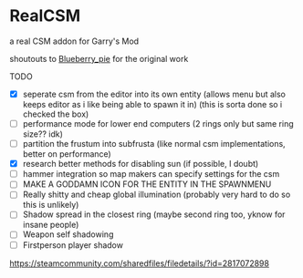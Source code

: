 # RealCSM
 a real CSM addon for Garry's Mod
 
shoutouts to [Blueberry_pie](https://steamcommunity.com/id/Blueberry_pie) for the original work

TODO
* [x] seperate csm from the editor into its own entity (allows menu but also keeps editor as i like being able to spawn it in) (this is sorta done so i checked the box)
* [ ] performance mode for lower end computers (2 rings only but same ring size?? idk)
* [ ] partition the frustum into subfrusta (like normal csm implementations, better on performance)
* [x] research better methods for disabling sun (if possible, I doubt)
* [ ] hammer integration so map makers can specify settings for the csm
* [ ] MAKE A GODDAMN ICON FOR THE ENTITY IN THE SPAWNMENU
* [ ] Really shitty and cheap global illumination (probably very hard to do so this is unlikely)
* [ ] Shadow spread in the closest ring (maybe second ring too, yknow for insane people)
* [ ] Weapon self shadowing
* [ ] Firstperson player shadow
 
https://steamcommunity.com/sharedfiles/filedetails/?id=2817072898
